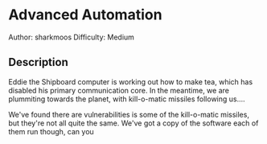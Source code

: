 # Advanced Automation

Author: sharkmoos
Difficulty: Medium

## Description

Eddie the Shipboard computer is working out how to make tea, which has disabled his primary communication core.
In the meantime, we are plummiting towards the planet, with kill-o-matic missiles following us....

We've found there are vulnerabilities is some of the kill-o-matic missiles, but they're not all quite the same. We've got
a copy of the software each of them run though, can you